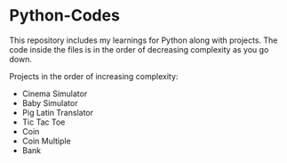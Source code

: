# Python-Codes
This repository includes my learnings for Python along with projects. The code inside the files is in the order of decreasing complexity as you go down. 

Projects in the order of increasing complexity:
* Cinema Simulator
* Baby Simulator
* Pig Latin Translator
* Tic Tac Toe
* Coin
* Coin Multiple
* Bank
